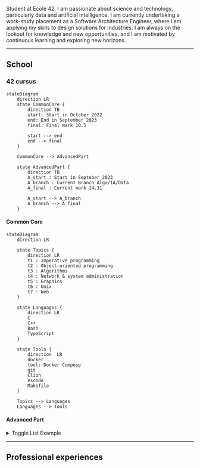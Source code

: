 
Student at Ecole 42, I am passionate about science and technology, particularly data and artificial intelligence. I am currently undertaking a work-study placement as a Software Architecture Engineer, where I am applying my skills to design solutions for industries.
I am always on the lookout for knowledge and new opportunities, and I am motivated by continuous learning and exploring new horizons.

---

## School
### 42 cursus
```mermaid
stateDiagram
	direction LR
	state CommonCore {
		direction TB
		start: Start in October 2022
		end: End in September 2023
		final: Final mark 10.5

		start --> end
		end --> final
	}

	CommonCore --> AdvancedPart

	state AdvancedPart {
		direction TB
		A_start : Start in Septeber 2023
		A_branch : Current Branch Algo/IA/Data
		A_final : Current mark 14.31

		A_start --> A_branch
		A_branch --> A_final
	}
```

#### Common Core

```mermaid
stateDiagram
	direction LR

	state Topics {
		direction LR
		t1 : Imperative programming
		t2 : Object-oriented programming
		t3 : Algorithms
		t4 : Network & system administration
		t5 : Graphics
		t6 : Unix
		t7 : Web
	}

	state Languages {
		direction LR
		C
		C++
		Bash
		TypeScript
	}

	state Tools {
		direction  LR
		docker
		tool: Docker Compose
		git
		Clion
		Vscode
		Makefile
	}

	Topics --> Languages
	Languages --> Tools

```

#### Advanced Part

<details>
   <summary>Toggle List Example</summary>

	### Heading
	1. ABC
	2. DEF
	   * Hello
</details>

---
## Professional experiences
